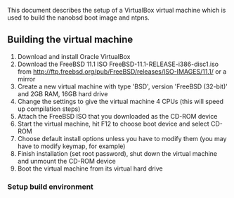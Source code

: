 This document describes the setup of a VirtualBox virtual machine which is used to build the nanobsd boot image and ntpns.

## Building the virtual machine

1. Download and install Oracle VirtualBox
2. Download the FreeBSD 11.1 ISO FreeBSD-11.1-RELEASE-i386-disc1.iso from http://ftp.freebsd.org/pub/FreeBSD/releases/ISO-IMAGES/11.1/ or a mirror
3. Create a new virtual machine with type 'BSD', version 'FreeBSD (32-bit)' and 2GB RAM, 16GB hard drive
4. Change the settings to give the virtual machine 4 CPUs (this will speed  up compilation steps)
5. Attach the FreeBSD ISO that you downloaded as the CD-ROM device
6. Start the virtual machine, hit F12 to choose boot device and select CD-ROM
7. Choose default install options unless you have to modify them (you may have to modify keymap, for example)
8. Finish installation (set root password), shut down the virtual machine and unmount the CD-ROM device
9. Boot the virtual machine from its virtual hard drive

### Setup build environment




